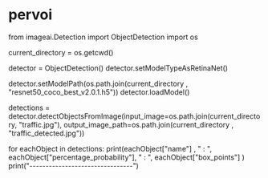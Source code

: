 # pervoi
from imageai.Detection import ObjectDetection
import os

current_directory = os.getcwd()

detector = ObjectDetection()
detector.setModelTypeAsRetinaNet()

detector.setModelPath(os.path.join(current_directory , "resnet50_coco_best_v2.0.1.h5"))
detector.loadModel()

detections = detector.detectObjectsFromImage(input_image=os.path.join(current_directory, "traffic.jpg"),
output_image_path=os.path.join(current_directory , "traffic_detected.jpg"))

for eachObject in detections:
print(eachObject["name"] , " : ", eachObject["percentage_probability"], " : ", eachObject["box_points"] )
print("--------------------------------")
